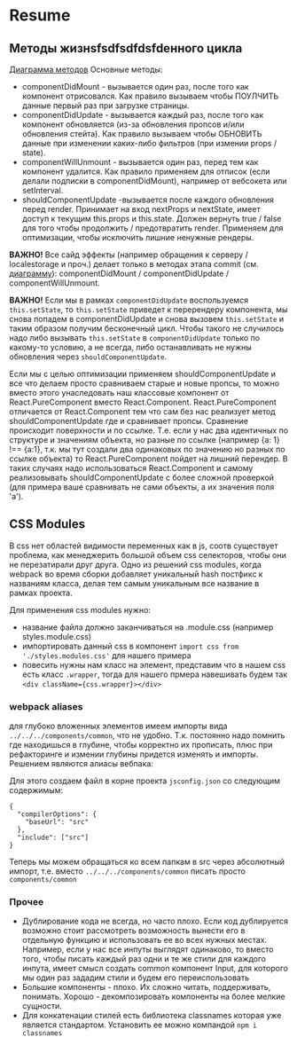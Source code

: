 # Resume

## Методы жизнsfsdfsdfdsfdенного цикла
[Диаграмма методов](https://projects.wojtekmaj.pl/react-lifecycle-methods-diagram/)
Основные методы:
- componentDidMount - вызывается один раз, после того как компонент отрисовался. Как правило вызываем чтобы ПОУЛЧИТЬ данные первый раз при загрузке страницы.
- componentDidUpdate - вызывается каждый раз, после того как компонент обновляется (из-за обновления пропсов и/или обновления стейта). Как правило вызываем чтобы ОБНОВИТЬ данные при изменении каких-либо фильтров (при измении props / state).
- componentWillUnmount - вызывается один раз, перед тем как компонент удалится. Как правило применяем для отписок (если делали подписки в componentDidMount), например от вебсокета или setInterval.
- shouldComponentUpdate -вызывается после каждого обновления перед render. Принимает на вход nextProps и nextState, имеет доступ к текущим this.props и this.state. Должен вернуть true / false для того чтобы продолжить / предотвратить render. Применяем для оптимизации, чтобы исключить лишние ненужные рендеры.

**ВАЖНО!** Все сайд эффекты (например обращения к серверу / localestorage и проч.) делает только в методах этапа commit (см. [диаграмму](https://projects.wojtekmaj.pl/react-lifecycle-methods-diagram/)): componentDidMount / componentDidUpdate / componentWillUnmount.

**ВАЖНО!** Если мы в рамках ```componentDidUpdate``` воспользуемся ```this.setState```, то ```this.setState``` приведет к перерендеру компонента, мы снова попадем в componentDidUpdate и снова вызовем ```this.setState``` и таким образом получим бесконечный цикл. Чтобы такого не случилось надо либо вызывать ```this.setState``` в ```componentDidUpdate``` только по какому-то условию, а не всегда, либо останавливать не нужны обновления через ```shouldComponentUpdate```.

Если мы с целью оптимизации применяем shouldComponentUpdate и все что делаем просто сравниваем старые и новые пропсы, то можно вместо этого унаследовать наш классовые компонент от React.PureComponent вместо React.Component.
React.PureComponent отличается от React.Component тем что сам без нас реализует метод shouldComponentUpdate где и сравнивает пропсы.
Сравнение происходит поверхности и по ссылке. Т.е. если у нас два идентичных по структуре и значениям объекта, но разные по ссылке (например {a: 1} !== {a:1}, т.к. мы тут создали два одинаковых по значению но разных по ссылке объекта) то React.PureComponent пойдет на лишний перендер. В таких случаях надо использоваться React.Component и самому реализовывать shouldComponentUpdate с более сложной проверкой (для примера ваше сравнивать не сами объекты, а их значения поля 'a').


## CSS Modules
В css нет областей видимости переменных как в js, соотв существует проблема, как менеджерить большой объем css селекторов, чтобы они не перезатирали друг друга. Одно из решений css modules, когда webpack во время сборки добавляет уникальный hash постфикс к названиям класса, делая тем самым уникальным все название в рамках проекта.

Для применения css modules нужно:
- название файла должно заканчиваться на .module.css (например styles.module.css)
- импортировать данный css в компонент ```import css from './styles.modules.css'``` для нашего примера
- повесить нужны нам класс на элемент, представим что в нашем css есть класс ```.wrapper```, тогда для нашего прмера навешивать будем так ```<div className={css.wrapper}></div>```


### webpack aliases
для глубоко вложенных элементов имеем импорты вида ```../../../components/common```, что не удобно. Т.к. постоянно надо помнить где находишься в глубине, чтобы корректно их прописать, плюс при рефакторинге и измении глубины придется изменять и импорты. Решением являются алиасы вебпака:

Для этого создаем файл в корне проекта ```jsconfig.json``` со следующим содержимым:
```
{
  "compilerOptions": {
    "baseUrl": "src"
  },
  "include": ["src"]
}
```

Теперь мы можем обращаться ко всем папкам в src через абсолютный импорт, т.е. вместо ```../../../components/common``` писать просто ```components/common```


### Прочее
- Дублирование кода не всегда, но часто плохо. Если код дублируется возможно стоит рассмотреть возможность вынести его в отдельную функцию и использовать ее во всех нужных местах. Например, если у нас все инпуты выглядят одинаково, то вместо того, чтобы писать каждый раз одни и те же стили для каждого инпута, имеет смысл создать common компонент Input, для которого мы один раз зададим стили и будем его переиспользовать
- Большие компоненты - плохо. Их сложно читать, поддерживать, понимать. Хорошо - декомпозировать компоненты на более мелкие сущности.
- Для конкатенации стилей есть библиотека classnames которая уже является стандартом. Установить ее можно компандой ```npm i classnames```
